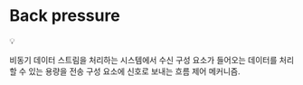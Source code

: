# Back pressure

<aside>
💡

비동기 데이터 스트림을 처리하는 시스템에서 수신 구성 요소가 들어오는 데이터를 처리할 수 있는 용량을 전송 구성 요소에 신호로 보내는 흐름 제어 메커니즘.

</aside>